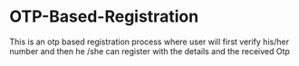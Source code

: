 # OTP-Based-Registration
This is an otp based registration process where user will first verify his/her number and then he /she can register with the details and the received Otp
